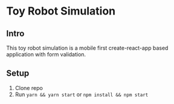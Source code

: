 # Toy Robot Simulation

## Intro

This toy robot simulation is a mobile first create-react-app based application with form validation.

## Setup

1. Clone repo
2. Run `yarn && yarn start` or `npm install && npm start`